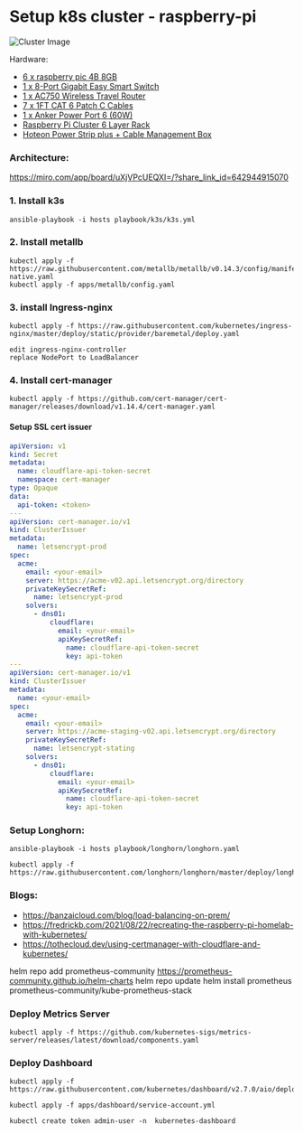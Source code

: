# Setup k8s cluster - raspberry-pi 

![Cluster Image](docs/cluster.jpg)

Hardware:
  - [6 x raspberry pic 4B 8GB](https://www.raspberrypi.com/products/raspberry-pi-4-model-b/)
  - [1 x 8-Port Gigabit Easy Smart Switch ](https://www.tp-link.com/in/business-networking/easy-smart-switch/tl-sg108e/v6/)
  - [1 x AC750 Wireless Travel Router](https://www.tp-link.com/in/home-networking/wifi-router/tl-wr902ac/)
  - [7 x 1FT CAT 6 Patch C Cables](https://www.amazon.in/gp/product/B005RCG0FK/ref=ppx_yo_dt_b_asin_title_o01_s00?ie=UTF8&psc=1)
  - [1 x Anker Power Port 6 (60W)](https://www.crazypi.com/raspberry-pi-cluster-power-supply-60w)
  - [Raspberry Pi Cluster 6 Layer Rack](https://www.crazypi.com/raspberry-pi-cluster-6-layer?search=cluster&description=true)
  - [Hoteon Power Strip plus + Cable Management Box](https://www.amazon.in/gp/product/B094NDJGYL/ref=ppx_yo_dt_b_asin_title_o03_s00?ie=UTF8&psc=1)

### Architecture: 
  
  https://miro.com/app/board/uXjVPcUEQXI=/?share_link_id=642944915070
  
### 1. Install k3s
```shell
ansible-playbook -i hosts playbook/k3s/k3s.yml
```

### 2. Install metallb

```shell
kubectl apply -f https://raw.githubusercontent.com/metallb/metallb/v0.14.3/config/manifests/metallb-native.yaml
kubectl apply -f apps/metallb/config.yaml
```

### 3. install Ingress-nginx

```shell
kubectl apply -f https://raw.githubusercontent.com/kubernetes/ingress-nginx/master/deploy/static/provider/baremetal/deploy.yaml
```

```shell
edit ingress-nginx-controller 
replace NodePort to LoadBalancer
```

### 4. Install cert-manager
```shell
kubectl apply -f https://github.com/cert-manager/cert-manager/releases/download/v1.14.4/cert-manager.yaml
```

#### Setup SSL cert issuer 
```yaml
apiVersion: v1
kind: Secret
metadata:
  name: cloudflare-api-token-secret
  namespace: cert-manager
type: Opaque
data:
  api-token: <token>
---
apiVersion: cert-manager.io/v1
kind: ClusterIssuer
metadata:
  name: letsencrypt-prod
spec:
  acme:
    email: <your-email>
    server: https://acme-v02.api.letsencrypt.org/directory
    privateKeySecretRef:
      name: letsencrypt-prod
    solvers:
      - dns01:
          cloudflare:
            email: <your-email>
            apiKeySecretRef:
              name: cloudflare-api-token-secret
              key: api-token
---
apiVersion: cert-manager.io/v1
kind: ClusterIssuer
metadata:
  name: <your-email>
spec:
  acme:
    email: <your-email>
    server: https://acme-staging-v02.api.letsencrypt.org/directory
    privateKeySecretRef:
      name: letsencrypt-stating
    solvers:
      - dns01:
          cloudflare:
            email: <your-email>
            apiKeySecretRef:
              name: cloudflare-api-token-secret
              key: api-token
```

### Setup Longhorn:

```shell
ansible-playbook -i hosts playbook/longhorn/longhorn.yaml

kubectl apply -f https://raw.githubusercontent.com/longhorn/longhorn/master/deploy/longhorn.yaml
```
### Blogs:

  - https://banzaicloud.com/blog/load-balancing-on-prem/
  - https://fredrickb.com/2021/08/22/recreating-the-raspberry-pi-homelab-with-kubernetes/
  - https://tothecloud.dev/using-certmanager-with-cloudflare-and-kubernetes/


helm repo add prometheus-community https://prometheus-community.github.io/helm-charts
helm repo update
helm install prometheus prometheus-community/kube-prometheus-stack

### Deploy Metrics Server
```shell
kubectl apply -f https://github.com/kubernetes-sigs/metrics-server/releases/latest/download/components.yaml           
```

### Deploy Dashboard
```shell
kubectl apply -f https://raw.githubusercontent.com/kubernetes/dashboard/v2.7.0/aio/deploy/recommended.yaml

kubectl apply -f apps/dashboard/service-account.yml

kubectl create token admin-user -n  kubernetes-dashboard
```
